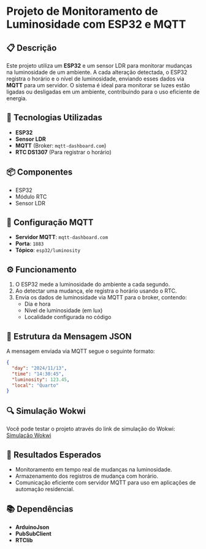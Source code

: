# Projeto de Monitoramento de Luminosidade com ESP32 e MQTT

## 📋 Descrição
Este projeto utiliza um **ESP32** e um sensor LDR para monitorar mudanças na luminosidade de um ambiente. A cada alteração detectada, o ESP32 registra o horário e o nível de luminosidade, enviando esses dados via **MQTT** para um servidor. O sistema é ideal para monitorar se luzes estão ligadas ou desligadas em um ambiente, contribuindo para o uso eficiente de energia.

## 🚀 Tecnologias Utilizadas
- **ESP32**
- **Sensor LDR**
- **MQTT** (Broker: `mqtt-dashboard.com`)
- **RTC DS1307** (Para registrar o horário)

## 📦 Componentes
- ESP32
- Módulo RTC
- Sensor LDR

## 📡 Configuração MQTT
- **Servidor MQTT**: `mqtt-dashboard.com`
- **Porta**: `1883`
- **Tópico**: `esp32/luminosity`

## ⚙️ Funcionamento
1. O ESP32 mede a luminosidade do ambiente a cada segundo.
2. Ao detectar uma mudança, ele registra o horário usando o RTC.
3. Envia os dados de luminosidade via MQTT para o broker, contendo:
   - Dia e hora
   - Nível de luminosidade (em lux)
   - Localidade configurada no código

## 📄 Estrutura da Mensagem JSON
A mensagem enviada via MQTT segue o seguinte formato:
```json
{
  "day": "2024/11/13",
  "time": "14:30:45",
  "luminosity": 123.45,
  "local": "Quarto"
}
```

## 🔍 Simulação Wokwi
Você pode testar o projeto através do link de simulação do Wokwi:
[Simulação Wokwi]((https://wokwi.com/projects/414349387244707841))

## 📝 Resultados Esperados
- Monitoramento em tempo real de mudanças na luminosidade.
- Armazenamento dos registros de mudança com horário.
- Comunicação eficiente com servidor MQTT para uso em aplicações de automação residencial.

## 📚 Dependências
- **ArduinoJson**
- **PubSubClient**
- **RTClib**
